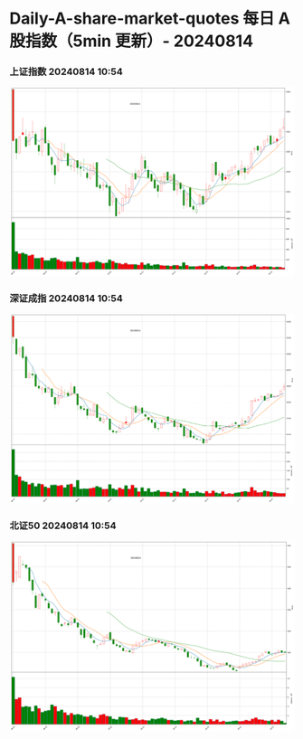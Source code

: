 
# Daily-A-share-market-quotes 每日 A 股指数（5min 更新）- 20240814

### 上证指数 20240814 10:54
![](./fig/2024/8/20240814-sh000001.png)

### 深证成指 20240814 10:54
![](./fig/2024/8/20240814-sz399001.png)

### 北证50 20240814 10:54
![](./fig/2024/8/20240814-bj899050.png)
